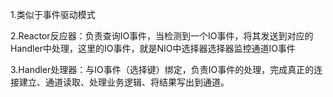 1.类似于事件驱动模式

2.Reactor反应器：负责查询IO事件，当检测到一个IO事件，将其发送到对应的Handler中处理，这里的IO事件，就是NIO中选择器选择器监控通道IO事件

3.Handler处理器：与IO事件（选择键）绑定，负责IO事件的处理，完成真正的连接建立、通道读取、处理业务逻辑、将结果写出到通道。



